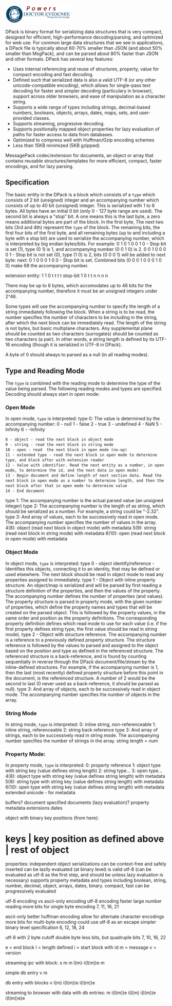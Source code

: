 <a href="https://dev.doctorevidence.com/"><img src="./assets/powers-dre.png" width="203" /></a>

DPack is binary format for serializing data structures that is very compact, designed for efficient, high-performance decoding/parsing, and optimized for web use. For common large data structures that we see in applications, a DPack file is typically about 60-70% smaller than JSON (and about 50% smaller than MsgPack), and can be parsed about 80% faster than JSON and other formats. DPack has several key features:
* Uses internal referencing and reuse of structures, property, value for compact encoding and fast decoding.
* Defined such that serialized data is also a valid UTF-8 (or any other unicode-compatible encoding), which allows for single-pass text decoding for faster and simpler decoding (particulary in browser), support across older browsers, and ease of manipulation as a character string.
* Supports a wide range of types including strings, decimal-based numbers, booleans, objects, arrays, dates, maps, sets, and user-provided classes.
* Supports streaming, progressive decoding.
* Supports positionally mapped object properties for lazy evaluation of paths for faster access to data from databases.
* Optimized to compress well with Huffman/Gzip encoding schemes
* Less than 15KB minimized (5KB gzipped)

MessagePack codec/extension for documents, an object or array that contains reusable structures/templates for more efficient, compact, faster encodings, and for lazy parsing.


## Specification
The basic entity in the DPack is a block which consists of a `type` which consists of 2 bit (unsigned) integer and an accompanying number which consists of up to 40 bit (unsigned) integer. This is serialized with 1 to 6 bytes. All bytes have an initial 0 bit (only 0 - 127 byte range are used). The second bit is always a "stop" bit. A one means this is the last byte, a zero means additional bytes are part of the block. In the first byte, The next two bits (3rd and 4th) represent the `type` of the block. The remaining bits, the first four bits of the first byte, and all remaining bytes (up to and including a byte with a stop bit) are used to serialize the accompanying number, which is interpreted by big endian bytes/bits.
For example:
0 1 0 1 0 0 1 0 - Stop bit is set (1), type (0 1) is 1, and accompanying number (0 0 1 0) is 2.
0 0 1 0 0 0 0 1 - Stop bit is not set (0), type (1 0) is 2, bits (0 0 0 1) will be added to next byte:
 next: 0 1 0 0 0 1 0 0 - Stop bit is set. Combined bits (0 0 0 1  0 0 0 1 0 0) make 68 the accompanying number.

extension entity:
1 1 0 t t t t stop-bit  1 0 t t n n n n

There may be up to 8 bytes, which accomodates up to 46 bits for the accompanying number, therefore it must be an unsigned integers under 2^46.

Some types will use the accompanying number to specify the length of a string immediately following the block. When a string is to be read, the number specifies the number of characters to be including in the string, after which the next block can be immediately read. The length of the string is not bytes, but basic multiplane characters. Any supplemental plane should be counted as two characters (surrogates) should be counted as two characters (a pair). In other words, a string length is defined by its UTF-16 encoding (though it is serialized in UTF-8 in DPack).

A byte of 0 should always to parsed as a null (in all reading modes).

## Type and Reading Mode
The `type` is combined with the reading mode to determine the type of the value being parsed. The following reading modes and types are specified. Decoding should always start in open mode:

### Open Mode
In open mode, `type` is interpreted:
type 0: The value is determined by the accompanying number:
	0 - null
	1 - false
	2 - true
	3 - undefined
	4 - NaN
	5 - Infinity
	6 - -Infinity

	8 - object - read the next block in object mode
	9 - string - read the next block in string mode
	10 - open - read  the next block in open mode (no-op)
	11 - extended type - read the next block in open mode to determine type, and block after with extension reader
	12 - Value with identifier. Read the next entity as a number, in open mode, to determine the id, and the next data in open mode)
	13 - Begin document and define length of next section data. Read the next block in open mode as a number to determine length, and then the next block after that in open mode to determine value
	14 - End document

type 1: The accompanying number is the actual parsed value (an unsigned integer)
type 2: The accompanying number is the length of as string, which should be serialized as a number. For example, a string could be "-2.32".
type 3: And array of values, each to be successively read in open mode. The accompanying number specifies the number of values in the array.
4(8): object (read next block in object mode) with metadata
5(9): string (read next block in string mode) with metadata
6(10): open (read next block in open mode) with metadata

### Object Mode
In object mode, `type` is interpreted:
type 0 - object identify/reference - Identifies this objects, connecting it to an identity, that may be defined or used elsewhere. The next block should be read in object mode to read any properties assigned to immediately.
type 1 - Object with inline property structure. An object/map is serialized and will be parsed by first reading a structure definition of the properties, and then the values of the property. The accompanying number defines the number of properties (and values). The property structure is parsed in property mode, with the given number of properties, which define the property names and types that will be created on the parsed object. This is followed by the property values, in the same order and position as the property definitions. The corresponding property definition defines which read mode to use for each value (i.e. if the first property defines string type, the first value should be read in string mode).
type 2 - Object with structure reference. The accompanying number is a reference to a previously defined property structure. The structure reference is followed by the values to parsed and assigned to the object based on the position and type as defined in the referenced structure. The referenced structure is a back-reference, and is found by counting sequentially in reverse through the DPack document/file/stream by the inline-defined structures. For example, if the accompanying number is 1, then the last (most recently) defined property structure before this point in the document, is the referenced structure. A number of 2 would be the second to last (0 never used as a back-reference, it should be parsed as null).
type 3: And array of objects, each to be successively read in object mode. The accompanying number specifies the number of objects in the array.

### String Mode
In string mode, `type` is interpreted:
0: inline string, non-referenceable
1: inline string, referenceable
2: string back reference
type 3: And array of strings, each to be successively read in string mode. The accompanying number specifies the number of strings in the array.
string length = num

### Property Mode:
In property mode, `type` is interpreted:
0: property reference
1: object type with string key (value defines string length)
2: string type...
3: open type...
4(8): object type with string key (value defines string length) with metadata
5(9): string type with string key (value defines string length) with metadata
6(10): open type with string key (value defines string length) with metadata
extended unicode - for metadata



buffers?
document specified
documents (lazy evaluation)?
property metadata
extensions
dates

object with binary key positions (from here):
# keys | key position as defined above | rest of object


properties:
independent object serializations can be context-free and safely inserted
can be lazily evaluated (at binary level)
is valid utf-8 (can be evaluated as utf-8 as the first step, and should be unless lazy evaluation is necessary)
supports property metadata and types including boolean, string, number, decimal, object, arrays, dates, binary.
compact, fast
can be progressively evaluated



utf-8 encoding vs ascii-only encoding
utf-8 encoding
faster large number reading
more bits for single byte encoding
7, 11, 16, 21

ascii-only
better huffman encoding
allow for alternate character encodings
more bits for multi-byte encoding
could use utf-8 as an escape
simpler binary level specification
6, 12, 18, 24

utf-8 with 2 byte cutoff
double byte less bits, but quadruple bits
7, 10, 16, 22



e = end block
l = length defined
i = start block with id
m = message
v = version

streaming ipc with block:
s m m l(m)-i(l(m))e m

simple db entry
v m

db entry with blocks
v l(m) i(l(m))e i(l(m))e

streaming to browser with data with db entries:
m i(l(m))e i(l(m) i(l(m))e i(l(m))e)e


